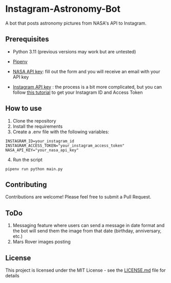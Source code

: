 # Instagram-Astronomy-Bot

A bot that posts astronomy pictures from NASA's API to Instagram.

## Prerequisites

- Python 3.11 (previous versions may work but are untested)

- [Pipenv](https://docs.pipenv.org/en/latest/)

- [NASA API key](https://api.nasa.gov/index.html#apply-for-an-api-key):
  fill out the form and you will receive an email with your API key

- [Instagram API key](https://developers.facebook.com/docs/instagram-api/)
  : the process is a bit more complicated, but you can follow [this tutorial](<[Title](https://levelup.gitconnected.com/automating-instagram-posts-with-python-and-instagram-graph-api-374f084b9f2b)>) to get your Instagram ID and Access Token

## How to use

1. Clone the repository
2. Install the requirements
3. Create a .env file with the following variables:

```
INSTAGRAM_ID=your_instagram_id
INSTAGRAM_ACCESS_TOKEN="your_instagram_access_token"
NASA_API_KEY="your_nasa_api_key"
```

4. Run the script

```
pipenv run python main.py
```

## Contributing

Contributions are welcome! Please feel free to submit a Pull Request.

## ToDo

1. Messaging feature where users can send a message in date format and the bot will send them the image from that date (birthday, anniversary, etc.)
2. Mars Rover images posting

## License

This project is licensed under the MIT License - see the [LICENSE.md](LICENSE.md) file for details

```

```
